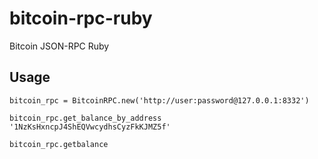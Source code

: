 # bitcoin-rpc-ruby
Bitcoin JSON-RPC Ruby

## Usage

    bitcoin_rpc = BitcoinRPC.new('http://user:password@127.0.0.1:8332')

    bitcoin_rpc.get_balance_by_address '1NzKsHxncpJ4ShEQVwcydhsCyzFkKJMZ5f'

    bitcoin_rpc.getbalance
